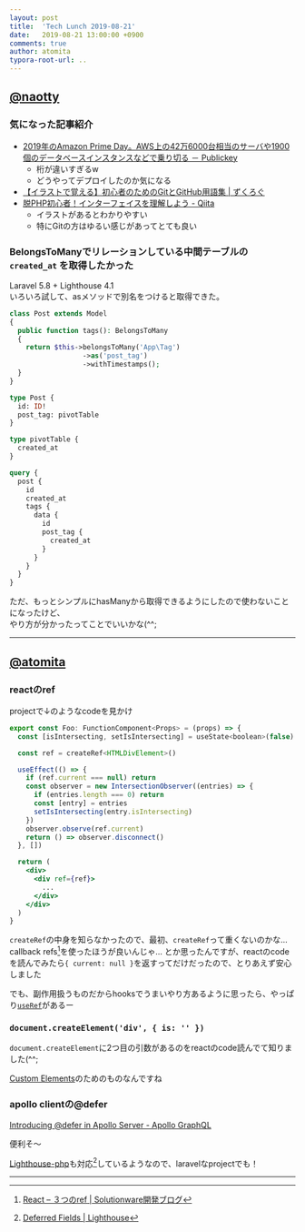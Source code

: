 ```yaml
---
layout: post
title:  'Tech Lunch 2019-08-21'
date:   2019-08-21 13:00:00 +0900
comments: true
author: atomita
typora-root-url: ..
---
```


## [@naotty](https://github.com/naotty)

### 気になった記事紹介
- [2019年のAmazon Prime Day。AWS上の42万6000台相当のサーバや1900個のデータベースインスタンスなどで乗り切る － Publickey](https://www.publickey1.jp/blog/19/2019amazon_prime_dayaws4260001900.html)
    - 桁が違いすぎるw
    - どうやってデプロイしたのか気になる
- [【イラストで覚える】初心者のためのGitとGitHub用語集 \| ずくろぐ](https://zukulog098r.com/git/)
- [脱PHP初心者！インターフェイスを理解しよう \- Qiita](https://qiita.com/KNJ/items/210b0b119d45927eca1e)
    - イラストがあるとわかりやすい
    - 特にGitの方はゆるい感じがあってとても良い
  
### BelongsToManyでリレーションしている中間テーブルの `created_at` を取得したかった
Laravel 5.8 + Lighthouse 4.1  
いろいろ試して、asメソッドで別名をつけると取得できた。  

```php
class Post extends Model
{
  public function tags(): BelongsToMany
  {
    return $this->belongsToMany('App\Tag')
                  ->as('post_tag')
                  ->withTimestamps();
  }
}
```

```graphql
type Post {
  id: ID!
  post_tag: pivotTable
}

type pivotTable {
  created_at
}
```

```graphql
query {
  post {
    id
    created_at
    tags {
      data {
        id
        post_tag {
          created_at
        }  
      }
    }
  }
}
```

ただ、もっとシンプルにhasManyから取得できるようにしたので使わないことになったけど、  
やり方が分かったってことでいいかな(^^;


----

## [@atomita](https://github.com/atomita)

### reactのref

projectで↓のようなcodeを見かけ

```jsx
export const Foo: FunctionComponent<Props> = (props) => {
  const [isIntersecting, setIsIntersecting] = useState<boolean>(false)

  const ref = createRef<HTMLDivElement>()

  useEffect(() => {
    if (ref.current === null) return
    const observer = new IntersectionObserver((entries) => {
      if (entries.length === 0) return
      const [entry] = entries
      setIsIntersecting(entry.isIntersecting)
    })
    observer.observe(ref.current)
    return () => observer.disconnect()
  }, [])

  return (
    <div>
      <div ref={ref}>
        ...
      </div>
    </div>
  )
}
```

`createRef`の中身を知らなかったので、最初、`createRef`って重くないのかな...
callback refs[^3refs]を使ったほうが良いんじゃ...
とか思ったんですが、reactのcodeを読んでみたら`{ current: null }`を返すってだけだったので、とりあえず安心しました

[^3refs]: [React – ３つのref \| Solutionware開発ブログ](https://solutionware.jp/blog/2018/07/25/react-%EF%BC%93%E3%81%A4%E3%81%AEref/)

でも、副作用扱うものだからhooksでうまいやり方あるように思ったら、やっぱり[`useRef`](https://ja.reactjs.org/docs/hooks-reference.html#useref)があるー


### `document.createElement('div', { is: '' })`

`document.createElement`に2つ目の引数があるのをreactのcode読んでて知りました(^^;

[Custom Elements](https://developer.mozilla.org/ja/docs/Web/Web_Components/Using_custom_elements)のためのものなんですね


### apollo clientの@defer

[Introducing @defer in Apollo Server - Apollo GraphQL](https://blog.apollographql.com/introducing-defer-in-apollo-server-f6797c4e9d6e)

便利そ～

[Lighthouse-php](https://lighthouse-php.com/)も対応[^lighthouse-php-defer]しているようなので、laravelなprojectでも！  

[^lighthouse-php-defer]: [Deferred Fields | Lighthouse](https://lighthouse-php.com/4.1/performance/deferred.html)


---
